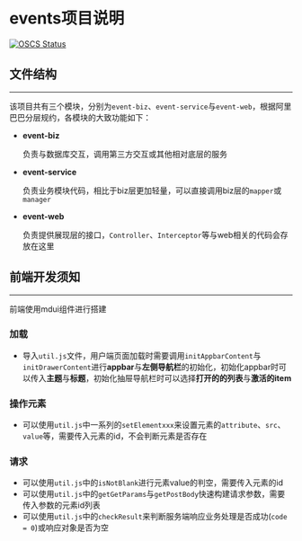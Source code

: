 # events项目说明

[![OSCS Status](https://www.oscs1024.com/platform/badge/Danta1337/events.svg?size=small)](https://www.oscs1024.com/project/Danta1337/events?ref=badge_small)

## 文件结构

---
该项目共有三个模块，分别为`event-biz`、`event-service`与`event-web`，根据阿里巴巴分层规约，各模块的大致功能如下：
+ **event-biz**

    负责与数据库交互，调用第三方交互或其他相对底层的服务
+ **event-service**

    负责业务模块代码，相比于biz层更加轻量，可以直接调用biz层的`mapper`或`manager`
+ **event-web**
    
    负责提供展现层的接口，`Controller`、`Interceptor`等与web相关的代码会存放在这里

## 前端开发须知

---
前端使用mdui组件进行搭建
### 加载
+ 导入`util.js`文件，用户端页面加载时需要调用`initAppbarContent`与`initDrawerContent`进行**appbar**与**左侧导航栏**的初始化，初始化appbar时可以传入**主题**与**标题**，初始化抽屉导航栏时可以选择**打开的的列表**与**激活的item**

### 操作元素
+ 可以使用`util.js`中一系列的`setElementxxx`来设置元素的`attribute`、`src`、`value`等，需要传入元素的id，不会判断元素是否存在

### 请求
+ 可以使用`util.js`中的`isNotBlank`进行元素value的判空，需要传入元素的id
+ 可以使用`util.js`中的`getGetParams`与`getPostBody`快速构建请求参数，需要传入参数的元素id列表
+ 可以使用`util.js`中的`checkResult`来判断服务端响应业务处理是否成功(`code = 0`)或响应对象是否为空